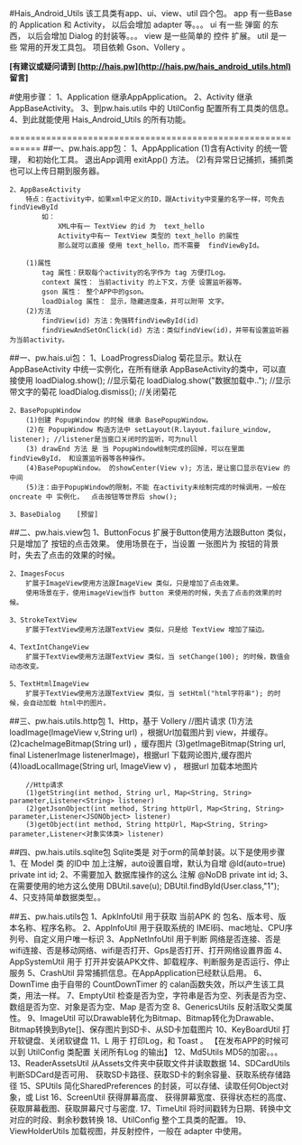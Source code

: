 #Hais_Android_Utils
	该工具类有app、ui、view、util 四个包。
	app 有一些Base 的 Application 和 Activity， 以后会增加 adapter 等。。。
	ui 有一些 弹窗 的东西， 以后会增加 Dialog 的封装等。。。
	view 是一些简单的 控件 扩展。
	util 是一些 常用的开发工具包。
	项目依赖 Gson、Vollery 。


**[有建议或疑问请到 [http://hais.pw](http://hais.pw/hais_android_utils.html) 留言]**	

#使用步骤：
	1、Application 继承AppApplication。
	2、Activity 继承 AppBaseActivity。
	3、到pw.hais.utils 中的 UtilConfig 配置所有工具类的信息。
	4、到此就能使用 Hais_Android_Utils 的所有功能。

============================================================
##一、pw.hais.app包：
	1、AppApplication
		(1)含有Activity 的统一管理， 和初始化工具。 退出App调用 exitApp() 方法。
		(2)有异常日记捕抓，捕抓类也可以上传日期到服务器。
	
	2、AppBaseActivity
		特点：在activity中，如果xml中定义的ID，跟Activity中变量的名字一样，可免去findViewById
			如：
				XML中有一 TextView 的id 为  text_hello
				Activity中有一 TextView 类型的 text_hello 的属性
				那么就可以直接 使用 text_hello，而不需要  findViewById。

		(1)属性
			tag 属性：获取每个activity的名字作为 tag 方便打Log。
			context 属性： 当前activity 的上下文，方便 设置监听器等。
			gson 属性： 整个APP中的gson。
			loadDialog 属性： 显示，隐藏进度条，并可以附带 文字。
		(2)方法
			findView(id) 方法：免强转findViewById(id)
			findViewAndSetOnClick(id) 方法：类似findView(id)，并带有设置监听器为当前activity。


##一、pw.hais.ui包：
	1、LoadProgressDialog
		菊花显示。默认在 AppBaseActivity 中统一实例化，在所有继承 AppBaseActivity的类中，可以直接使用 
		loadDialog.show(); 	//显示菊花
		loadDialog.show("数据加载中.."); 	//显示带文字的菊花
		loadDialog.dismiss();	//关闭菊花
		
	2、BasePopupWindow
		(1)创建 PopupWindow 的时候 继承 BasePopupWindow。
		(2)在 PopupWindow 构造方法中 setLayout(R.layout.failure_window, listener); //listener是当窗口关闭时的监听，可为null
		(3) drawEnd 方法 是 当 PopupWindow绘制完成的回掉，可以在里面 findViewById， 和设置监听器等各种操作。
		(4)BasePopupWindow。 的showCenter(View v); 方法，是让窗口显示在View 的中间
		(5)注：由于PopupWindow的限制，不能 在activity未绘制完成的时候调用，一般在 oncreate 中 实例化，  点击按钮等世界后 show();

	3、BaseDialog	[预留]
	
##二、pw.hais.view包
	1、ButtonFocus
		扩展于Button使用方法跟Button 类似，只是增加了 按钮的点击效果。
		使用场景在于，当设置 一张图片为 按钮的背景时，失去了点击的效果的时候。
		
	2、ImagesFocus
		扩展于ImageView使用方法跟ImageView 类似，只是增加了点击效果。
		使用场景在于，使用imageView当作 button 来使用的时候，失去了点击的效果的时候。
	
	3、StrokeTextView
		扩展于TextView使用方法跟TextView 类似，只是给 TextView 增加了描边。
		
	4、TextIntChangeView
		扩展于TextView使用方法跟TextView 类似，当 setChange(100); 的时候，数值会动态改变。

	5、TextHtmlImageView
		扩展于TextView使用方法跟TextView 类似，当 setHtml("html字符串"); 的时候，会自动加载 html中的图片。
		
##三、pw.hais.utils.http包
	1、Http，基于 Vollery
		//图片请求
		(1)方法 loadImage(ImageView v,String url) ，根据Url加载图片到 view，并缓存。
		(2)cacheImageBitmap(String url)	，缓存图片
		(3)getImageBitmap(String url, final ListenerImage listenerImage)，根据url 下载网论图片,缓存图片
		(4)loadLocalImage(String url, ImageView v)	，	根据url 加载本地图片
		
		//Http请求
		(1)getString(int method, String url, Map<String, String> parameter,Listener<String> listener)
		(2)getJsonObject(int method, String httpUrl, Map<String, String> parameter,Listener<JSONObject> listener)
		(3)getObject(int method, String httpUrl, Map<String, String> parameter,Listener<对象实体类> listener)
		
##四、pw.hais.utils.sqlite包
	Sqlite类是 对于orm的简单封装。以下是使用步骤
	1、在 Model 类 的ID中 加上注解，auto设置自增，默认为自增
		@Id(auto=true) private int id;
	2、不需要加入  数据库操作的这么 注解
		@NoDB private int id;
	3、在需要使用的地方这么使用
		DBUtil.save(u);
		DBUtil.findById(User.class,"1");
	4、只支持简单数据类型。。
	
##五、pw.hais.utils包
	1、ApkInfoUtil 用于获取 当前APK 的 包名、版本号、版本名称、程序名称。
	2、AppInfoUtil 用于获取系统的 IMEI码、mac地址、CPU序列号、自定义用户唯一标识
	3、AppNetInfoUtil 用于判断  网络是否连接、否是wifi连接、否是移动网络、wifi是否打开、Gps是否打开、打开网络设置界面
	4、AppSystemUtil 用于 打开并安装APK文件、卸载程序、判断服务是否运行、停止服务
	5、CrashUtil 异常捕抓信息。在AppApplication已经默认启用。
	6、DownTime 由于自带的 CountDownTimer 的 calan函数失效，所以产生该工具类，用法一样。
	7、EmptyUtil 检查是否为空，字符串是否为空、列表是否为空、数组是否为空、对象是否为空、Map 是否为空
	8、GenericsUtils 反射活取父类属性。
	9、ImageUtil 可以Drawable转化为Bitmap、Bitmap转化为Drawable、Bitmap转换到Byte[]、保存图片到SD卡、从SD卡加载图片
	10、KeyBoardUtil 打开软键盘、关闭软键盘
	11、L  用于 打印Log，和 Toast 。 【在发布APP的时候可以到 UtilConfig 类配置 关闭所有Log 的输出】
	12、Md5Utils  MD5的加密。。。
	13、ReaderAssetsUtil 从Assets文件夹中获取文件并读取数据
	14、SDCardUtils 判断SDCard是否可用、 获取SD卡路径、获取SD卡的剩余容量、获取系统存储路径
	15、SPUtils 简化SharedPreferences 的封装，可以存储、读取任何Object对象，或 List
	16、ScreenUtil 获得屏幕高度、 获得屏幕宽度、获得状态栏的高度、获取屏幕截图、获取屏幕尺寸与密度.
	17、TimeUtil 将时间戳转为日期、转换中文对应的时段、剩余秒数转换
	18、UtilConfig 整个工具类的配置。
	19、ViewHolderUtils 加载视图，并反射控件，一般在 adapter 中使用。
	
		
